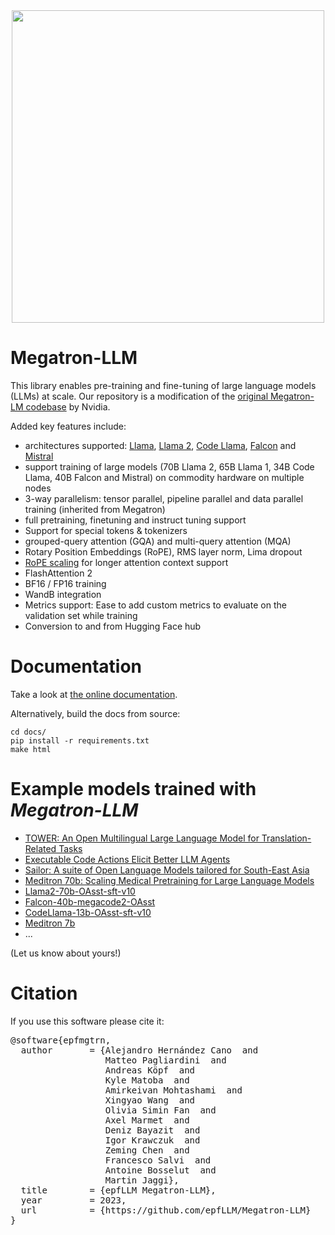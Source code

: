 
<div align="center">
  <img src="docs/imgs/llama-falcon.png"  width="500">
</div>

# Megatron-LLM

This library enables pre-training and fine-tuning of large language models (LLMs) at scale.
Our repository is a modification of the [original Megatron-LM codebase](https://github.com/NVIDIA/Megatron-LM) by Nvidia.

Added key features include:
- architectures supported: [Llama](https://arxiv.org/abs/2302.13971), [Llama 2](https://arxiv.org/abs/2307.09288), [Code Llama](https://arxiv.org/abs/2308.12950), [Falcon](https://huggingface.co/tiiuae) and [Mistral](https://arxiv.org/abs/2310.06825)
- support training of large models (70B Llama 2, 65B Llama 1, 34B Code Llama, 40B Falcon and Mistral) on commodity hardware on multiple nodes
- 3-way parallelism: tensor parallel, pipeline parallel and data parallel training (inherited from Megatron)
- full pretraining, finetuning and instruct tuning support
- Support for special tokens & tokenizers
- grouped-query attention (GQA) and multi-query attention (MQA)
- Rotary Position Embeddings (RoPE), RMS layer norm, Lima dropout
- [RoPE scaling](https://together.ai/blog/llama-2-7b-32k) for longer attention context support
- FlashAttention 2
- BF16 / FP16 training
- WandB integration
- Metrics support: Ease to add custom metrics to evaluate on the validation set while training
- Conversion to and from Hugging Face hub

# Documentation

Take a look at [the online documentation](https://epfllm.github.io/Megatron-LLM).

Alternatively, build the docs from source:
```
cd docs/
pip install -r requirements.txt
make html
```

# Example models trained with *Megatron-LLM*
- [TOWER: An Open Multilingual Large Language Model for Translation-Related Tasks](https://arxiv.org/abs/2402.17733)
- [Executable Code Actions Elicit Better LLM Agents](https://arxiv.org/abs/2402.01030)
- [Sailor: A suite of Open Language Models tailored for South-East Asia](https://arxiv.org/abs/2404.03608)
- [Meditron 70b: Scaling Medical Pretraining for Large Language Models](https://huggingface.co/epfl-llm/meditron-70b)
- [Llama2-70b-OAsst-sft-v10](https://huggingface.co/OpenAssistant/llama2-70b-oasst-sft-v10)
- [Falcon-40b-megacode2-OAsst](https://huggingface.co/OpenAssistant/falcon-40b-megacode2-oasst)
- [CodeLlama-13b-OAsst-sft-v10](https://huggingface.co/OpenAssistant/codellama-13b-oasst-sft-v10)
- [Meditron 7b](https://huggingface.co/epfl-llm/meditron-7b)
-  ...

(Let us know about yours!)

# Citation

If you use this software please cite it:
<pre>
@software{epfmgtrn,
  author       = {Alejandro Hernández Cano  and
                  Matteo Pagliardini  and
                  Andreas Köpf  and
                  Kyle Matoba  and
                  Amirkeivan Mohtashami  and
                  Xingyao Wang  and
                  Olivia Simin Fan  and
                  Axel Marmet  and
                  Deniz Bayazit  and
                  Igor Krawczuk  and
                  Zeming Chen  and
                  Francesco Salvi  and
                  Antoine Bosselut  and
                  Martin Jaggi},
  title        = {epfLLM Megatron-LLM},
  year         = 2023,
  url          = {https://github.com/epfLLM/Megatron-LLM}
}
</pre>
